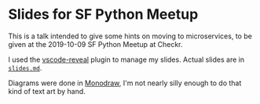 # Slides for SF Python Meetup

This is a talk intended to give some hints on moving to microservices, to be given at the 2019-10-09 SF Python Meetup at Checkr.

I used the [vscode-reveal](https://marketplace.visualstudio.com/items?itemName=evilz.vscode-reveal) plugin to manage my slides. Actual slides are in [`slides.md`](slides.md).

Diagrams were done in [Monodraw](https://monodraw.helftone.com), I'm not nearly silly enough to do that kind of text art by hand.
